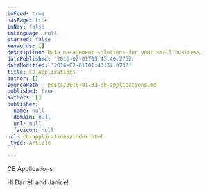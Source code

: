 ```yaml
---
inFeed: true
hasPage: true
inNav: false
inLanguage: null
starred: false
keywords: []
description: Data management solutions for your small business.
datePublished: '2016-02-01T01:43:40.276Z'
dateModified: '2016-02-01T01:43:37.073Z'
title: CB Applications
author: []
sourcePath: _posts/2016-01-31-cb-applications.md
published: true
authors: []
publisher:
  name: null
  domain: null
  url: null
  favicon: null
url: cb-applications/index.html
_type: Article

---
```

CB Applications 

Hi Darrell and Janice!
